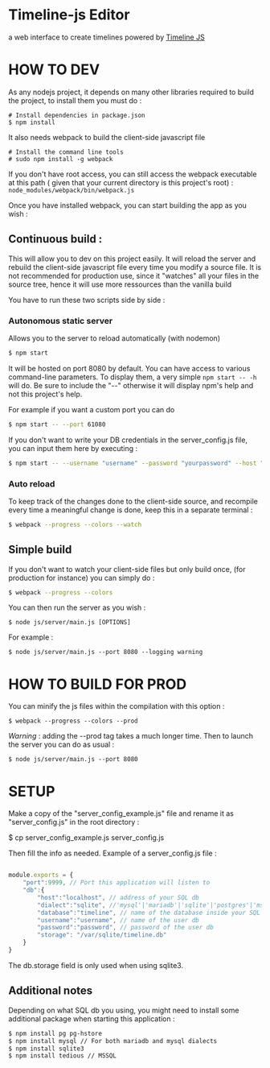 # Timeline-js Editor

a web interface to create timelines powered by [Timeline JS](https://timeline.knightlab.com/)

# HOW TO DEV

As any nodejs project, it depends on many other libraries required to build the project, to install them you must do :

    # Install dependencies in package.json
    $ npm install

It also needs webpack to build the client-side javascript file

    # Install the command line tools
    # sudo npm install -g webpack

If you don't have root access, you can still access the webpack executable at this path ( given that your current directory is this project's root) : `node_modules/webpack/bin/webpack.js`

Once you have installed webpack, you can start building the app as you wish :

## Continuous build :

This will allow you to dev on this project easily.
It will reload the server and rebuild the client-side javascript file every time
you modify a source file. It is not recommended for production use, since it
"watches" all your files in the source tree, hence it will use more ressources
than the vanilla build

You have to run these two scripts side by side :

### Autonomous static server

Allows you to the server to reload automatically (with nodemon)

```bash
$ npm start
```

It will be hosted on port 8080 by default. You can have access to various
command-line parameters. To display them, a very simple `npm start -- -h` will
do. Be sure to include the "--" otherwise it will display npm's help and not
this project's help.

For example if you want a custom port you can do

```bash
$ npm start -- --port 61080
```

If you don't want to write your DB credentials in the server_config.js file,
you can input them here by executing :

```bash
$ npm start -- --username "username" --password "yourpassword" --host "mariadb.yourwebsite.whatever" --db-port 54263
```

### Auto reload

To keep track of the changes done to the client-side source, and recompile every
time a meaningful change is done, keep this in a separate terminal :

```bash
$ webpack --progress --colors --watch
```

## Simple build

If you don't want to watch your client-side files but only build once, (for
production for instance) you can simply do :

```bash
$ webpack --progress --colors
```

You can then run the server as you wish :

    $ node js/server/main.js [OPTIONS]

For example :

    $ node js/server/main.js --port 8080 --logging warning

# HOW TO BUILD FOR PROD

You can minify the js files within the compilation with this option :

    $ webpack --progress --colors --prod

*Warning* : adding the --prod tag takes a much longer time. Then
to launch the server you can do as usual :

    $ node js/server/main.js --port 8080

# SETUP

Make a copy of the "server_config_example.js" file  and rename it as "server_config.js"
in the root directory :

$ cp server_config_example.js server_config.js

Then fill the info as needed. Example of a server_config.js file :

```javascript

module.exports = {
    "port":9999, // Port this application will listen to
    "db":{
        "host":"localhost", // address of your SQL db
        "dialect":"sqlite", //'mysql'|'mariadb'|'sqlite'|'postgres'|'mssql'
        "database":"timeline", // name of the database inside your SQL db
        "username":"username", // name of the user db
        "password":"password", // password of the user db
        "storage": "/var/sqlite/timeline.db"
    }
}

```

The db.storage field is only used when using sqlite3.

## Additional notes

Depending on what SQL db you using, you might need to install some additional
package when starting this application :

```sh
$ npm install pg pg-hstore
$ npm install mysql // For both mariadb and mysql dialects
$ npm install sqlite3
$ npm install tedious // MSSQL
```

